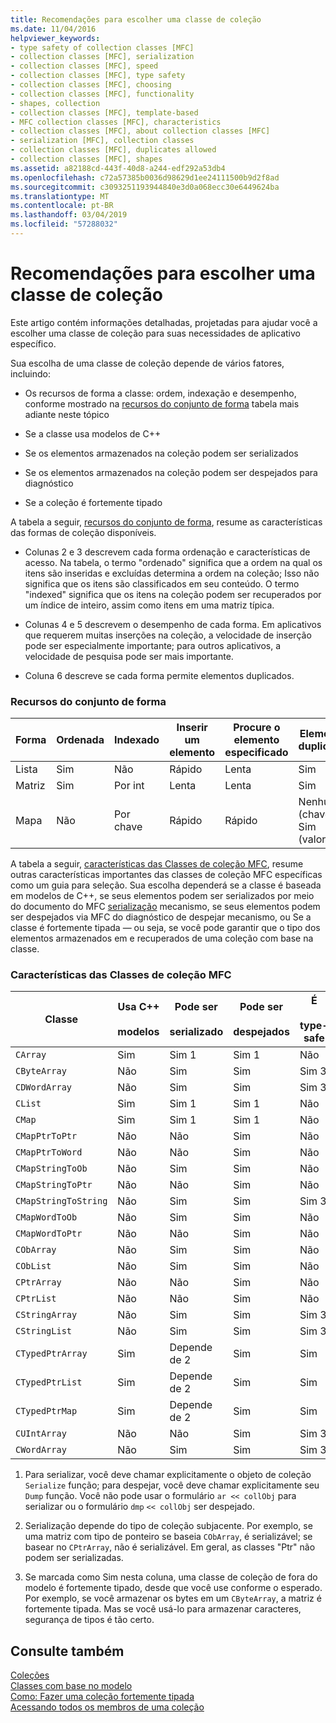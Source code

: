 ```yaml
---
title: Recomendações para escolher uma classe de coleção
ms.date: 11/04/2016
helpviewer_keywords:
- type safety of collection classes [MFC]
- collection classes [MFC], serialization
- collection classes [MFC], speed
- collection classes [MFC], type safety
- collection classes [MFC], choosing
- collection classes [MFC], functionality
- shapes, collection
- collection classes [MFC], template-based
- MFC collection classes [MFC], characteristics
- collection classes [MFC], about collection classes [MFC]
- serialization [MFC], collection classes
- collection classes [MFC], duplicates allowed
- collection classes [MFC], shapes
ms.assetid: a82188cd-443f-40d8-a244-edf292a53db4
ms.openlocfilehash: c72a57385b0036d98629d1ee24111500b9d2f8ad
ms.sourcegitcommit: c3093251193944840e3d0a068ecc30e6449624ba
ms.translationtype: MT
ms.contentlocale: pt-BR
ms.lasthandoff: 03/04/2019
ms.locfileid: "57288032"
---
```

# <a name="recommendations-for-choosing-a-collection-class"></a>Recomendações para escolher uma classe de coleção

Este artigo contém informações detalhadas, projetadas para ajudar você a escolher uma classe de coleção para suas necessidades de aplicativo específico.

Sua escolha de uma classe de coleção depende de vários fatores, incluindo:

- Os recursos de forma a classe: ordem, indexação e desempenho, conforme mostrado na [recursos do conjunto de forma](#_core_collection_shape_features) tabela mais adiante neste tópico

- Se a classe usa modelos de C++

- Se os elementos armazenados na coleção podem ser serializados

- Se os elementos armazenados na coleção podem ser despejados para diagnóstico

- Se a coleção é fortemente tipado

A tabela a seguir, [recursos do conjunto de forma](#_core_collection_shape_features), resume as características das formas de coleção disponíveis.

- Colunas 2 e 3 descrevem cada forma ordenação e características de acesso. Na tabela, o termo "ordenado" significa que a ordem na qual os itens são inseridas e excluídas determina a ordem na coleção; Isso não significa que os itens são classificados em seu conteúdo. O termo "indexed" significa que os itens na coleção podem ser recuperados por um índice de inteiro, assim como itens em uma matriz típica.

- Colunas 4 e 5 descrevem o desempenho de cada forma. Em aplicativos que requerem muitas inserções na coleção, a velocidade de inserção pode ser especialmente importante; para outros aplicativos, a velocidade de pesquisa pode ser mais importante.

- Coluna 6 descreve se cada forma permite elementos duplicados.

### <a name="_core_collection_shape_features"></a>  Recursos do conjunto de forma

|Forma|Ordenada|Indexado|Inserir um elemento|Procure o elemento especificado|Elementos duplicados|
|-----------|--------------|--------------|-----------------------|----------------------------------|-------------------------|
|Lista|Sim|Não|Rápido|Lenta|Sim|
|Matriz|Sim|Por int|Lenta|Lenta|Sim|
|Mapa|Não|Por chave|Rápido|Rápido|Nenhum (chaves) Sim (valores)|

A tabela a seguir, [características das Classes de coleção MFC](#_core_characteristics_of_mfc_collection_classes), resume outras características importantes das classes de coleção MFC específicas como um guia para seleção. Sua escolha dependerá se a classe é baseada em modelos de C++, se seus elementos podem ser serializados por meio do documento do MFC [serialização](../mfc/serialization-in-mfc.md) mecanismo, se seus elementos podem ser despejados via MFC do diagnóstico de despejar mecanismo, ou Se a classe é fortemente tipada — ou seja, se você pode garantir que o tipo dos elementos armazenados em e recuperados de uma coleção com base na classe.

### <a name="_core_characteristics_of_mfc_collection_classes"></a>  Características das Classes de coleção MFC

|Classe|Usa C++<br /><br /> modelos|Pode ser<br /><br /> serializado|Pode ser<br /><br /> despejados|É<br /><br /> type-safe|
|-----------|------------------------------|---------------------------|-----------------------|-----------------------|
|`CArray`|Sim|Sim 1|Sim 1|Não|
|`CByteArray`|Não|Sim|Sim|Sim 3|
|`CDWordArray`|Não|Sim|Sim|Sim 3|
|`CList`|Sim|Sim 1|Sim 1|Não|
|`CMap`|Sim|Sim 1|Sim 1|Não|
|`CMapPtrToPtr`|Não|Não|Sim|Não|
|`CMapPtrToWord`|Não|Não|Sim|Não|
|`CMapStringToOb`|Não|Sim|Sim|Não|
|`CMapStringToPtr`|Não|Não|Sim|Não|
|`CMapStringToString`|Não|Sim|Sim|Sim 3|
|`CMapWordToOb`|Não|Sim|Sim|Não|
|`CMapWordToPtr`|Não|Não|Sim|Não|
|`CObArray`|Não|Sim|Sim|Não|
|`CObList`|Não|Sim|Sim|Não|
|`CPtrArray`|Não|Não|Sim|Não|
|`CPtrList`|Não|Não|Sim|Não|
|`CStringArray`|Não|Sim|Sim|Sim 3|
|`CStringList`|Não|Sim|Sim|Sim 3|
|`CTypedPtrArray`|Sim|Depende de 2|Sim|Sim|
|`CTypedPtrList`|Sim|Depende de 2|Sim|Sim|
|`CTypedPtrMap`|Sim|Depende de 2|Sim|Sim|
|`CUIntArray`|Não|Não|Sim|Sim 3|
|`CWordArray`|Não|Sim|Sim|Sim 3|

1. Para serializar, você deve chamar explicitamente o objeto de coleção `Serialize` função; para despejar, você deve chamar explicitamente seu `Dump` função. Você não pode usar o formulário `ar << collObj` para serializar ou o formulário `dmp` `<< collObj` ser despejado.

2. Serialização depende do tipo de coleção subjacente. Por exemplo, se uma matriz com tipo de ponteiro se baseia `CObArray`, é serializável; se basear no `CPtrArray`, não é serializável. Em geral, as classes "Ptr" não podem ser serializadas.

3. Se marcada como Sim nesta coluna, uma classe de coleção de fora do modelo é fortemente tipado, desde que você use conforme o esperado. Por exemplo, se você armazenar os bytes em um `CByteArray`, a matriz é fortemente tipada. Mas se você usá-lo para armazenar caracteres, segurança de tipos é tão certo.

## <a name="see-also"></a>Consulte também

[Coleções](../mfc/collections.md)<br/>
[Classes com base no modelo](../mfc/template-based-classes.md)<br/>
[Como: Fazer uma coleção fortemente tipada](../mfc/how-to-make-a-type-safe-collection.md)<br/>
[Acessando todos os membros de uma coleção](../mfc/accessing-all-members-of-a-collection.md)
